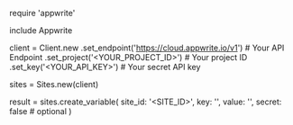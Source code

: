 require 'appwrite'

include Appwrite

client = Client.new
    .set_endpoint('https://cloud.appwrite.io/v1') # Your API Endpoint
    .set_project('<YOUR_PROJECT_ID>') # Your project ID
    .set_key('<YOUR_API_KEY>') # Your secret API key

sites = Sites.new(client)

result = sites.create_variable(
    site_id: '<SITE_ID>',
    key: '<KEY>',
    value: '<VALUE>',
    secret: false # optional
)
